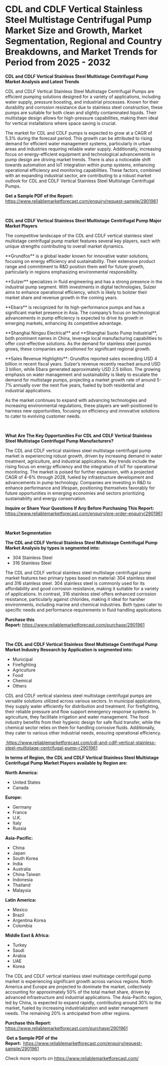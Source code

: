 <p><h1>CDL and CDLF Vertical Stainless Steel Multistage Centrifugal Pump Market Size and Growth, Market Segmentation, Regional and Country Breakdowns, and Market Trends for Period from 2025 -  2032</h1></p><p><strong>CDL and CDLF Vertical Stainless Steel Multistage Centrifugal Pump Market Analysis and Latest Trends</strong></p>
<p><p>CDL and CDLF Vertical Stainless Steel Multistage Centrifugal Pumps are efficient pumping solutions designed for a variety of applications, including water supply, pressure boosting, and industrial processes. Known for their durability and corrosion resistance due to stainless steel construction, these pumps are suitable for both clean and slightly contaminated liquids. Their multistage design allows for high-pressure capabilities, making them ideal for vertical installations where space saving is crucial.</p><p>The market for CDL and CDLF pumps is expected to grow at a CAGR of 5.3% during the forecast period. This growth can be attributed to rising demand for efficient water management systems, particularly in urban areas and industries requiring reliable water supply. Additionally, increasing focus on energy-efficient equipment and technological advancements in pump design are driving market trends. There is also a noticeable shift towards automation and IoT integration within pump systems, enhancing operational efficiency and monitoring capabilities. These factors, combined with an expanding industrial sector, are contributing to a robust market outlook for CDL and CDLF Vertical Stainless Steel Multistage Centrifugal Pumps.</p></p>
<p><strong>Get a Sample PDF of the Report:&nbsp;</strong> <a href="https://www.reliablemarketforecast.com/enquiry/request-sample/2901961?utm_campaign=3324&utm_medium=2&utm_source=Github&utm_content=ia&utm_term=11032025&utm_id=cdl-and-cdlf-vertical-stainless-steel-multistage-centrifugal-pump">https://www.reliablemarketforecast.com/enquiry/request-sample/2901961</a></p>
<p>&nbsp;</p>
<p><strong>CDL and CDLF Vertical Stainless Steel Multistage Centrifugal Pump Major Market Players</strong></p>
<p><p>The competitive landscape of the CDL and CDLF vertical stainless steel multistage centrifugal pump market features several key players, each with unique strengths contributing to overall market dynamics. </p><p>**Grundfos** is a global leader known for innovative water solutions, focusing on energy efficiency and sustainability. Their extensive product range and commitment to R&D position them well for future growth, particularly in regions emphasizing environmental responsibility.</p><p>**Sulzer** specializes in fluid engineering and has a strong presence in the industrial pump segment. With investments in digital technologies, Sulzer aims to enhance operational efficiency, which is likely to bolster their market share and revenue growth in the coming years.</p><p>**Ebara** is recognized for its high-performance pumps and has a significant market presence in Asia. The company’s focus on technological advancements in pump efficiency is expected to drive its growth in emerging markets, enhancing its competitive advantage.</p><p>**Shanghai Ningsu Electrical** and **Shanghai Suoto Pump Industrial**, both prominent names in China, leverage local manufacturing capabilities to offer cost-effective solutions. As the demand for stainless steel pumps grows, these companies are positioned for significant regional growth.</p><p>**Sales Revenue Highlights**: Grundfos reported sales exceeding USD 4 billion in recent fiscal years. Sulzer’s revenue recently reached around USD 3 billion, while Ebara generated approximately USD 2.5 billion. The growing emphasis on water management and sustainability is likely to escalate the demand for multistage pumps, projecting a market growth rate of around 5-7% annually over the next five years, fueled by both residential and industrial applications.</p><p>As the market continues to expand with advancing technologies and increasing environmental regulations, these players are well-positioned to harness new opportunities, focusing on efficiency and innovative solutions to cater to evolving customer needs.</p></p>
<p>&nbsp;</p>
<p><strong>What Are The Key Opportunities For CDL and CDLF Vertical Stainless Steel Multistage Centrifugal Pump Manufacturers?</strong></p>
<p><p>The CDL and CDLF vertical stainless steel multistage centrifugal pump market is experiencing robust growth, driven by increasing demand in water treatment, agriculture, and industrial applications. Key trends include the rising focus on energy efficiency and the integration of IoT for operational monitoring. The market is poised for further expansion, with a projected CAGR of 4-6% through 2028, fueled by infrastructure development and advancements in pump technology. Companies are investing in R&D to enhance performance and lifespan, positioning themselves favorably for future opportunities in emerging economies and sectors prioritizing sustainability and energy conservation.</p></p>
<p><strong>Inquire or Share Your Questions If Any Before Purchasing This Report:</strong> <a href="https://www.reliablemarketforecast.com/enquiry/pre-order-enquiry/2901961?utm_campaign=3324&utm_medium=2&utm_source=Github&utm_content=ia&utm_term=11032025&utm_id=cdl-and-cdlf-vertical-stainless-steel-multistage-centrifugal-pump">https://www.reliablemarketforecast.com/enquiry/pre-order-enquiry/2901961</a></p>
<p>&nbsp;</p>
<p><strong>Market Segmentation</strong></p>
<p><strong>The CDL and CDLF Vertical Stainless Steel Multistage Centrifugal Pump Market Analysis by types is segmented into:</strong></p>
<p><ul><li>304 Stainless Steel</li><li>316 Stainless Steel</li></ul></p>
<p><p>The CDL and CDLF vertical stainless steel multistage centrifugal pump market features two primary types based on material: 304 stainless steel and 316 stainless steel. 304 stainless steel is commonly used for its affordability and good corrosion resistance, making it suitable for a variety of applications. In contrast, 316 stainless steel offers enhanced corrosion resistance, particularly against chlorides, making it ideal for harsher environments, including marine and chemical industries. Both types cater to specific needs and performance requirements in fluid handling applications.</p></p>
<p><strong>Purchase this Report:&nbsp;</strong><a href="https://www.reliablemarketforecast.com/purchase/2901961?utm_campaign=3324&utm_medium=2&utm_source=Github&utm_content=ia&utm_term=11032025&utm_id=cdl-and-cdlf-vertical-stainless-steel-multistage-centrifugal-pump">https://www.reliablemarketforecast.com/purchase/2901961</a></p>
<p>&nbsp;</p>
<p><strong>The CDL and CDLF Vertical Stainless Steel Multistage Centrifugal Pump Market Industry Research by Application is segmented into:</strong></p>
<p><ul><li>Municipal</li><li>Firefighting</li><li>Agriculture</li><li>Food</li><li>Chemical</li><li>Others</li></ul></p>
<p><p>CDL and CDLF vertical stainless steel multistage centrifugal pumps are versatile solutions utilized across various sectors. In municipal applications, they supply water efficiently for distribution and treatment. For firefighting, their reliable pressure and flow support emergency response systems. In agriculture, they facilitate irrigation and water management. The food industry benefits from their hygienic design for safe fluid transfer, while the chemical sector relies on them for handling corrosive fluids. Additionally, they cater to various other industrial needs, ensuring operational efficiency.</p></p>
<p><a href="https://www.reliablemarketforecast.com/cdl-and-cdlf-vertical-stainless-steel-multistage-centrifugal-pump-r2901961?utm_campaign=3324&utm_medium=2&utm_source=Github&utm_content=ia&utm_term=11032025&utm_id=cdl-and-cdlf-vertical-stainless-steel-multistage-centrifugal-pump">&nbsp;https://www.reliablemarketforecast.com/cdl-and-cdlf-vertical-stainless-steel-multistage-centrifugal-pump-r2901961</a></p>
<p><strong>In terms of Region, the CDL and CDLF Vertical Stainless Steel Multistage Centrifugal Pump Market Players available by Region are:</strong></p>
<p>
    <p> <strong> North America: </strong>
        <ul>
            <li>United States</li>
            <li>Canada</li>
        </ul>
        </p> 
    <p> <strong> Europe: </strong>
        <ul>
            <li>Germany</li>
            <li>France</li>
            <li>U.K.</li>
            <li>Italy</li>
            <li>Russia</li>
        </ul>
        </p> 
    <p> <strong> Asia-Pacific: </strong>
        <ul>
            <li>China</li>
            <li>Japan</li>
            <li>South Korea</li>
            <li>India</li>
            <li>Australia</li>
            <li>China Taiwan</li>
            <li>Indonesia</li>
            <li>Thailand</li>
            <li>Malaysia</li>
        </ul>
        </p> 
    <p> <strong> Latin America: </strong>
        <ul>
            <li>Mexico</li>
            <li>Brazil</li>
            <li>Argentina Korea</li>
            <li>Colombia</li>
        </ul>
        </p> 
    <p> <strong> Middle East & Africa: </strong>
        <ul>
            <li>Turkey</li>
            <li>Saudi</li>
            <li>Arabia</li>
            <li>UAE</li>
            <li>Korea</li>
        </ul>
    </p>
    </p>
<p><p>The CDL and CDLF vertical stainless steel multistage centrifugal pump market is experiencing significant growth across various regions. North America and Europe are projected to dominate the market, collectively accounting for approximately 50% of the total market share, driven by advanced infrastructure and industrial applications. The Asia-Pacific region, led by China, is expected to expand rapidly, contributing around 30% to the market, fueled by increasing industrialization and water management needs. The remaining 20% is anticipated from other regions.</p></p>
<p><strong>Purchase this Report: </strong><a href="https://www.reliablemarketforecast.com/purchase/2901961?utm_campaign=3324&utm_medium=2&utm_source=Github&utm_content=ia&utm_term=11032025&utm_id=cdl-and-cdlf-vertical-stainless-steel-multistage-centrifugal-pump">https://www.reliablemarketforecast.com/purchase/2901961</a></p>
<p>&nbsp;<strong>Get a Sample PDF of the Report:&nbsp;&nbsp;</strong><a href="https://www.reliablemarketforecast.com/enquiry/request-sample/2901961?utm_campaign=3324&utm_medium=2&utm_source=Github&utm_content=ia&utm_term=11032025&utm_id=cdl-and-cdlf-vertical-stainless-steel-multistage-centrifugal-pump">https://www.reliablemarketforecast.com/enquiry/request-sample/2901961</a></p>
<p><strong></strong></p>
<p>Check more reports on <a href="https://www.reliablemarketforecast.com/?utm_campaign=3324&utm_medium=2&utm_source=Github&utm_content=ia&utm_term=11032025&utm_id=cdl-and-cdlf-vertical-stainless-steel-multistage-centrifugal-pump">https://www.reliablemarketforecast.com/</a></p>